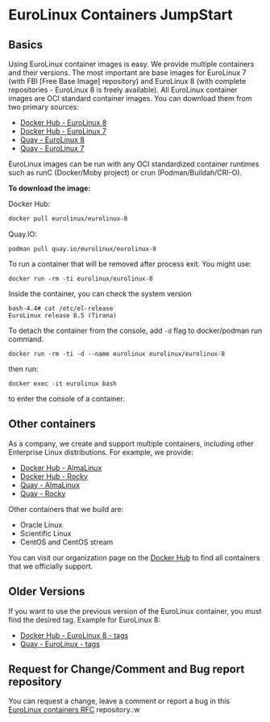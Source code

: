 # EuroLinux Containers JumpStart

## Basics

Using EuroLinux container images is easy. We provide multiple containers and
their versions. The most important are base images for EuroLinux 7 (with FBI
[Free Base Image] repository) and EuroLinux 8 (with complete repositories -
EuroLinux 8 is freely available). All EuroLinux container images are OCI
standard container images. You can download them from two primary sources:

- [Docker Hub - EuroLinux 8](https://hub.docker.com/r/eurolinux/eurolinux-8)
- [Docker Hub - EuroLinux 7](https://hub.docker.com/r/eurolinux/eurolinux-7)
- [Quay - EuroLinux 8](https://quay.io/repository/eurolinux/eurolinux-8)
- [Quay - EuroLinux 7](https://quay.io/repository/eurolinux/eurolinux-7)


EuroLinux images can be run with any OCI standardized container runtimes such
as runC (Docker/Moby project) or crun (Podman/Buildah/CRI-O).


**To download the image:**

Docker Hub:
``` bash
docker pull eurolinux/eurolinux-8
```

Quay.IO:
```
podman pull quay.io/eurolinux/eurolinux-8
```

To run a container that will be removed after process exit. You might use:
```
docker run -rm -ti eurolinux/eurolinux-8
```

Inside the container, you can check the system version
```
bash-4.4# cat /etc/el-release 
EuroLinux release 8.5 (Tirana)
```

To detach the container from the console, add `-d` flag to docker/podman run command.

```
docker run -rm -ti -d --name eurolinux eurolinux/eurolinux-8
```
then run:
```
docker exec -it eurolinux bash
```
to enter the console of a container.

## Other containers

As a company, we create and support multiple containers, including other
Enterprise Linux distributions. For example, we provide:

- [Docker Hub - AlmaLinux](https://hub.docker.com/r/eurolinux/almalinux-8)
- [Docker Hub - Rocky](https://hub.docker.com/r/eurolinux/rocky-8)
- [Quay - AlmaLinux](https://quay.io/repository/eurolinux/almalinux-8)
- [Quay - Rocky](https://quay.io/repository/eurolinux/rocky-8)

Other containers that we build are:

- Oracle Linux
- Scientific Linux
- CentOS and CentOS stream

You can visit our organization page on the [Docker
Hub](https://hub.docker.com/u/eurolinux) to find all containers that we
officially support.

## Older Versions

If you want to use the previous version of the EuroLinux container, you must
find the desired tag. Example for EuroLinux 8:

- [Docker Hub - EuroLinux 8 - tags](https://hub.docker.com/r/eurolinux/eurolinux-8/tags)
- [Quay - EuroLinux  - tags](https://quay.io/repository/eurolinux/eurolinux-8?tab=tags)

## Request for Change/Comment and Bug report repository

You can request a change, leave a comment or report a bug in this [EuroLinux
containers RFC](https://github.com/EuroLinux/containers-rfc) repository.:w

